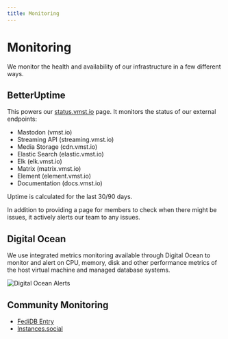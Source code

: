 ```yaml
---
title: Monitoring
---
```


# Monitoring

We monitor the health and availability of our infrastructure in a few different ways.

## BetterUptime

This powers our [status.vmst.io](https://status.vmst.io) page.
It monitors the status of our external endpoints:

- Mastodon (vmst.io)
- Streaming API (streaming.vmst.io)
- Media Storage (cdn.vmst.io)
- Elastic Search (elastic.vmst.io)
- Elk (elk.vmst.io)
- Matrix (matrix.vmst.io)
- Element (element.vmst.io)
- Documentation (docs.vmst.io)

Uptime is calculated for the last 30/90 days.

In addition to providing a page for members to check when there might be issues, it actively alerts our team to any issues.

## Digital Ocean

We use integrated metrics monitoring available through Digital Ocean to monitor and alert on CPU, memory, disk and other performance metrics of the host virtual machine and managed database systems.

![Digital Ocean Alerts](https://cdn.vmst.io/docs/do-alert.png)

## Community Monitoring

- [FediDB Entry](https://fedidb.org/network/instance?domain=vmst.io)
- [Instances.social](https://instances.social/vmst.io)
